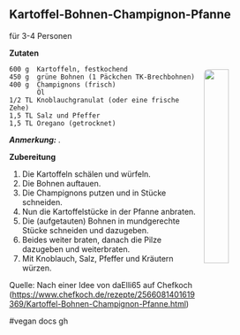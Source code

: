 
Kartoffel-Bohnen-Champignon-Pfanne  
----------------------------------

für 3-4 Personen

<img align='right' style="margin:5ex 0 1ex 1em;border-radius:8px" width="30%" 
    src="images/Vegan.png"  />

**Zutaten**

```
600 g  Kartoffeln, festkochend
450 g  grüne Bohnen (1 Päckchen TK-Brechbohnen)
400 g  Champignons (frisch)
       Öl
1/2 TL Knoblauchgranulat (oder eine frische Zehe)
1,5 TL Salz und Pfeffer
1,5 TL Oregano (getrocknet)
```


_**Anmerkung:** ._

**Zubereitung** 

1. Die Kartoffeln schälen und würfeln.
2. Die Bohnen auftauen.
3. Die Champignons putzen und in Stücke schneiden.
4. Nun die Kartoffelstücke in der Pfanne anbraten. 
5. Die (aufgetauten) Bohnen in mundgerechte Stücke schneiden und dazugeben.
6. Beides weiter braten,  danach die Pilze dazugeben und weiterbraten. 
7. Mit Knoblauch, Salz, Pfeffer und Kräutern würzen.

Quelle: Nach einer Idee von daElli65 auf Chefkoch (https://www.chefkoch.de/rezepte/2566081401619369/Kartoffel-Bohnen-Champignon-Pfanne.html)

#vegan docs gh

